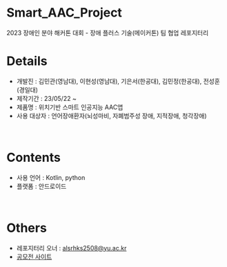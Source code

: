 # Smart_AAC_Project
2023 장애인 분야 해커톤 대회 - 장애 플러스 기술(메이커톤) 팀 협업 레포지터리

# Details
 + 개발진 : 김민관(영남대), 이현성(영남대), 기은서(한공대), 김민정(한공대), 전성훈(경일대)
 + 제작기간 : 23/05/22 ~ 
 + 제품명 : 위치기반 스마트 인공지능 AAC앱
 + 사용 대상자 : 언어장애환자(뇌성마비, 자폐범주성 장애, 지적장애, 청각장애)
 
<br>

# Contents
 + 사용 언어 : Kotlin, python
 + 플랫폼 : 안드로이드
 
<br>

 # Others
 + 레포지터리 오너 : alsrhks2508@yu.ac.kr
 + [공모전 사이트](https://www.kfpd.org/51/38)
